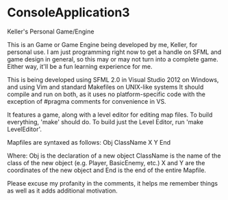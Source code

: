 ConsoleApplication3
===================

Keller's Personal Game/Engine

This is an Game or Game Engine being developed by me, Keller, for personal use.
I am just programming right now to get a handle on SFML and game design in general, 
so this may or may not turn into a complete game.
Either way, it'll be a fun learning experience for me.


This is being developed using SFML 2.0 in Visual Studio 2012 on Windows, and using Vim and standard Makefiles on UNIX-like systems
It should compile and run on both, as it uses no platform-specific code with the exception of #pragma comments for convenience in VS.

It features a game, along with a level editor for editing map files.
To build everything, 'make' should do. To build just the Level Editor, run 'make LevelEditor'.

Mapfiles are syntaxed as follows:
Obj
	ClassName
	X
	Y
End

Where:
Obj is the declaration of a new object
ClassName is the name of the class of the new object (e.g. Player, BasicEnemy, etc.)
X and Y are the coordinates of the new object
and End is the end of the entire Mapfile.





Please excuse my profanity in the comments, it helps me remember things as well as it adds additional motivation.
